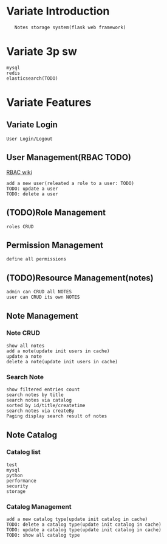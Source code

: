 # Variate Introduction
```
   Notes storage system(flask web framework)
```
# Variate 3p sw
```$xslt
mysql 
redis 
elasticsearch(TODO)
```
# Variate Features
## Variate Login
```$xslt
User Login/Logout
``` 
## User Management(RBAC TODO)
[RBAC wiki](https://en.wikipedia.org/wiki/Role-based_access_control)
```$xslt
add a new user(releated a role to a user: TODO)
TODO: update a user
TODO: delete a user
```
## (TODO)Role Management
```$xslt
roles CRUD
```
## Permission Management
```$xslt
define all permissions
```
## (TODO)Resource Management(notes)
```$xslt
admin can CRUD all NOTES
user can CRUD its own NOTES
```
## Note Management
### Note CRUD
```$xslt
show all notes
add a note(update init users in cache)
update a note
delete a note(update init users in cache)
``` 
### Search Note
```$xslt
show filtered entries count
search notes by title
search notes via catalog
sorted by id/title/createtime
search notes via createBy
Paging display search result of notes  
```
## Note Catalog
### Catalog list
```$xslt
test
mysql
python
performance
security
storage
```
### Catalog Management
```
add a new catalog type(update init catalog in cache)
TODO: delete a catalog type(update init catalog in cache)
TODO: update a catalog type(update init catalog in cache)
TODO: show all catalog type

```
